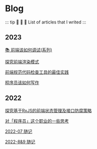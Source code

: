 # Blog

::: tip :orange_heart: :yellow_heart: :green_heart:
List of articles that I writed
:::

## 2023
[:books: 前端该如何调试(系列)](./how-to-debug-in-front-end-development/index.md)

[探究前端渲染模式](5-rendering-modes.md)

[前端规范代码检查工具的最佳实践](fontend-standard-tool-best-practice.md)

[程序员该如何写作](how-to-write-as-a-developer.md)

## 2022

[探究基于RxJS的前端状态管理及接口防腐策略](what-is-rxjs.md)

[对「程序员」这个职业的一些思考](what-should-i-do-to-think-as-a-developer.md)

[2022-07 随记](2022-7-note.md)

[2022-8&9 随记](2022-8&9-note.md)
